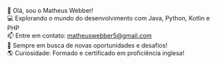 👋 Olá, sou o Matheus Webber!<br>
💻 Explorando o mundo do desenvolvimento com Java, Python, Kotlin e PHP<br>
📫 Entre em contato: matheuswebber5@gmail.com<br>
🎯 Sempre em busca de novas oportunidades e desafios!<br>
🌎 Curiosidade: Formado e certificado em proficiência inglesa!<br>
